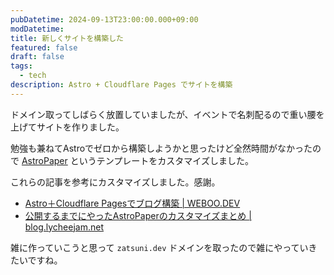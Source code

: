 ```yaml
---
pubDatetime: 2024-09-13T23:00:00.000+09:00
modDatetime:
title: 新しくサイトを構築した
featured: false
draft: false
tags:
  - tech
description: Astro + Cloudflare Pages でサイトを構築
---
```


ドメイン取ってしばらく放置していましたが、イベントで名刺配るので重い腰を上げてサイトを作りました。

勉強も兼ねてAstroでゼロから構築しようかと思ったけど全然時間がなかったので [AstroPaper](https://github.com/satnaing/astro-paper?tab=readme-ov-file) というテンプレートをカスタマイズしました。

これらの記事を参考にカスタマイズしました。感謝。

- [Astro＋Cloudflare Pagesでブログ構築 | WEBOO.DEV](https://weboo.dev/posts/blog-by-astro-cloudflare-pages/)
- [公開するまでにやったAstroPaperのカスタマイズまとめ | blog.lycheejam.net](https://blog.lycheejam.net/posts/my-astropaper-customize/)

雑に作っていこうと思って `zatsuni.dev` ドメインを取ったので雑にやっていきたいですね。
